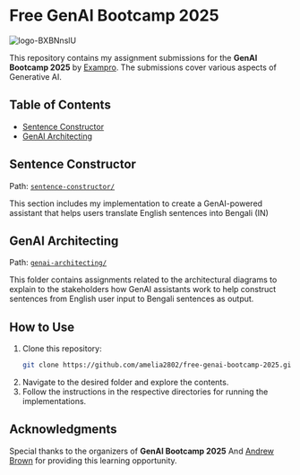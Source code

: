 # Free GenAI Bootcamp 2025
![logo-BXBNnslU](https://github.com/user-attachments/assets/993b6db5-bdbc-47db-9993-438a5e0fad52)

This repository contains my assignment submissions for the **GenAI Bootcamp 2025** by [Exampro](https://app.exampro.co/student/catalog/dashboard). The submissions cover various aspects of Generative AI.

## Table of Contents
- [Sentence Constructor](#sentence-constructor)
- [GenAI Architecting](#genai-architecting)

## Sentence Constructor
Path: [`sentence-constructor/`](sentence-constructor/)

This section includes my implementation to create a GenAI-powered assistant that helps users translate English sentences into Bengali (IN)

## GenAI Architecting
Path: [`genai-architecting/`](genai-architecting/)

This folder contains assignments related to the architectural diagrams to explain to the stakeholders how GenAI assistants work to help construct sentences from English user input to Bengali sentences as output.

## How to Use
1. Clone this repository:
   ```bash
   git clone https://github.com/amelia2802/free-genai-bootcamp-2025.git
   ```
2. Navigate to the desired folder and explore the contents.
3. Follow the instructions in the respective directories for running the implementations.

## Acknowledgments
Special thanks to the organizers of **GenAI Bootcamp 2025** And [Andrew Brown](https://github.com/omenking) for providing this learning opportunity.

